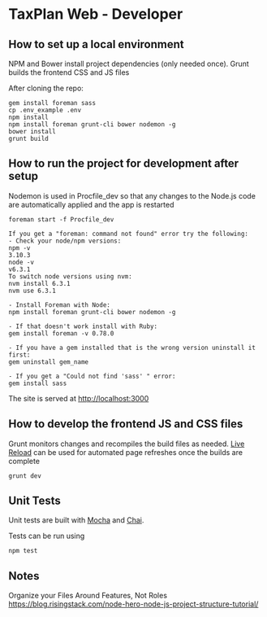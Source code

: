 # TaxPlan Web - Developer #

## How to set up a local environment ##

NPM and Bower install project dependencies (only needed once).  Grunt builds the frontend CSS and JS files

After cloning the repo:
```
gem install foreman sass
cp .env_example .env
npm install
npm install foreman grunt-cli bower nodemon -g
bower install
grunt build
```

## How to run the project for development after setup ##

Nodemon is used in Procfile_dev so that any changes to the Node.js code are automatically applied and the app is restarted
```
foreman start -f Procfile_dev

If you get a "foreman: command not found" error try the following:
- Check your node/npm versions:
npm -v
3.10.3
node -v
v6.3.1
To switch node versions using nvm:
nvm install 6.3.1
nvm use 6.3.1

- Install Foreman with Node:
npm install foreman grunt-cli bower nodemon -g

- If that doesn't work install with Ruby:
gem install foreman -v 0.78.0

- If you have a gem installed that is the wrong version uninstall it first:
gem uninstall gem_name

- If you get a "Could not find 'sass' " error:
gem install sass

```
The site is served at [http://localhost:3000](http://localhost:3000)


## How to develop the frontend JS and CSS files ##

Grunt monitors changes and recompiles the build files as needed.  [Live Reload](https://chrome.google.com/webstore/detail/livereload/jnihajbhpnppcggbcgedagnkighmdlei?hl=en) can be used for automated page refreshes once the builds are complete
```
grunt dev
```

## Unit Tests ##

Unit tests are built with [Mocha](https://www.npmjs.com/package/mocha) and [Chai](https://www.npmjs.com/package/chai).

Tests can be run using
```
npm test
```


## Notes ##

Organize your Files Around Features, Not Roles 
https://blog.risingstack.com/node-hero-node-js-project-structure-tutorial/
